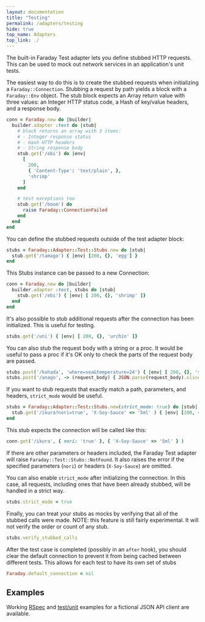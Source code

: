 ```yaml
---
layout: documentation
title: "Testing"
permalink: /adapters/testing
hide: true
top_name: Adapters
top_link: ./
---
```


The built-in Faraday Test adapter lets you define stubbed HTTP requests. This can
be used to mock out network services in an application's unit tests.

The easiest way to do this is to create the stubbed requests when initializing
a `Faraday::Connection`. Stubbing a request by path yields a block with a
`Faraday::Env` object. The stub block expects an Array return value with three
values: an Integer HTTP status code, a Hash of key/value headers, and a
response body.

```ruby
conn = Faraday.new do |builder|
  builder.adapter :test do |stub|
    # block returns an array with 3 items:
    # - Integer response status
    # - Hash HTTP headers
    # - String response body
    stub.get('/ebi') do |env|
      [
        200,
        { 'Content-Type': 'text/plain', },
        'shrimp'
      ]
    end

    # test exceptions too
    stub.get('/boom') do
      raise Faraday::ConnectionFailed
    end
  end
end
```

You can define the stubbed requests outside of the test adapter block:

```ruby
stubs = Faraday::Adapter::Test::Stubs.new do |stub|
  stub.get('/tamago') { |env| [200, {}, 'egg'] }
end
```

This Stubs instance can be passed to a new Connection:

```ruby
conn = Faraday.new do |builder|
  builder.adapter :test, stubs do |stub|
    stub.get('/ebi') { |env| [ 200, {}, 'shrimp' ]}
  end
end
```

It's also possible to stub additional requests after the connection has been
initialized. This is useful for testing.

```ruby
stubs.get('/uni') { |env| [ 200, {}, 'urchin' ]}
```

You can also stub the request body with a string or a proc.
It would be useful to pass a proc if it's OK only to check the parts of the request body are passed.

```ruby
stubs.post('/kohada', 'where=sea&temperature=24') { |env| [ 200, {}, 'spotted gizzard shad' ]}
stubs.post('/anago', -> (request_body) { JSON.parse(request_body).slice('name') == { 'name' => 'Wakamoto' } }) { |env| [200, {}, 'conger eel'] }
```

If you want to stub requests that exactly match a path, parameters, and headers,
`strict_mode` would be useful.

```ruby
stubs = Faraday::Adapter::Test::Stubs.new(strict_mode: true) do |stub|
  stub.get('/ikura?nori=true', 'X-Soy-Sauce' => '5ml' ) { |env| [200, {}, 'ikura gunkan maki'] }
end
```

This stub expects the connection will be called like this:

```ruby
conn.get('/ikura', { nori: 'true' }, { 'X-Soy-Sauce' => '5ml' } )
```

If there are other parameters or headers included, the Faraday Test adapter
will raise `Faraday::Test::Stubs::NotFound`. It also raises the error
if the specified parameters (`nori`) or headers (`X-Soy-Sauce`) are omitted.

You can also enable `strict_mode` after initializing the connection.
In this case, all requests, including ones that have been already stubbed,
will be handled in a strict way.

```ruby
stubs.strict_mode = true
```

Finally, you can treat your stubs as mocks by verifying that all of the stubbed
calls were made. NOTE: this feature is still fairly experimental. It will not
verify the order or count of any stub.

```ruby
stubs.verify_stubbed_calls
```

After the test case is completed (possibly in an `after` hook), you should clear
the default connection to prevent it from being cached between different tests.
This allows for each test to have its own set of stubs

```ruby
Faraday.default_connection = nil
```

## Examples

Working [RSpec] and [test/unit] examples for a fictional JSON API client are
available.

[RSpec]: https://github.com/lostisland/faraday/blob/master/examples/client_spec.rb
[test/unit]: https://github.com/lostisland/faraday/blob/master/examples/client_test.rb

